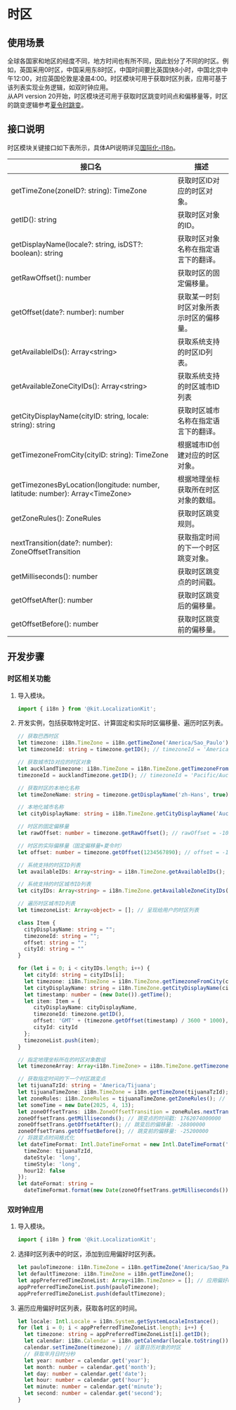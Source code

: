 # 时区

<!--Kit: Localization Kit-->
<!--Subsystem: Global-->
<!--Owner: @yliupy-->
<!--Designer: @sunyaozu-->
<!--Tester: @lpw_work-->
<!--Adviser: @Brilliantry_Rui-->

## 使用场景

全球各国家和地区的经度不同，地方时间也有所不同，因此划分了不同的时区。例如，英国采用0时区，中国采用东8时区，中国时间要比英国快8小时，中国北京中午12:00，对应英国伦敦是凌晨4:00。时区模块可用于获取时区列表，应用可基于该列表实现业务逻辑，如双时钟应用。<br/>从API version 20开始，时区模块还可用于获取时区跳变时间点和偏移量等，时区的跳变逻辑参考[夏令时跳变](./i18n-dst-transition.md)。

## 接口说明

时区模块关键接口如下表所示，具体API说明详见[国际化-I18n](../reference/apis-localization-kit/js-apis-i18n.md)。

| 接口名 | 描述 |
| -------- | -------- |
| getTimeZone(zoneID?: string): TimeZone | 获取时区ID对应的时区对象。 |
| getID(): string | 获取时区对象的ID。 |
| getDisplayName(locale?: string, isDST?: boolean): string | 获取时区对象名称在指定语言下的翻译。 |
| getRawOffset(): number | 获取时区的固定偏移量。 |
| getOffset(date?: number): number | 获取某一时刻时区对象所表示时区的偏移量。 |
| getAvailableIDs(): Array&lt;string&gt; | 获取系统支持的时区ID列表。 |
| getAvailableZoneCityIDs(): Array&lt;string&gt; | 获取系统支持的时区城市ID列表 |
| getCityDisplayName(cityID: string, locale: string): string | 获取时区城市名称在指定语言下的翻译。 |
| getTimezoneFromCity(cityID: string): TimeZone | 根据城市ID创建对应的时区对象。 |
| getTimezonesByLocation(longitude: number, latitude: number): Array&lt;TimeZone&gt; | 根据地理坐标获取所在时区对象的数组。 |
| getZoneRules(): ZoneRules | 获取时区跳变规则。 |
| nextTransition(date?: number): ZoneOffsetTransition | 获取指定时间的下一个时区跳变对象。 |
| getMilliseconds(): number | 获取时区跳变点的时间戳。 |
| getOffsetAfter(): number | 获取时区跳变后的偏移量。 |
| getOffsetBefore(): number | 获取时区跳变前的偏移量。 |

## 开发步骤

### 时区相关功能

1. 导入模块。
   ```ts
   import { i18n } from '@kit.LocalizationKit';
   ```

2. 开发实例，包括获取特定时区、计算固定和实际时区偏移量、遍历时区列表。
   ```ts
   // 获取巴西时区
   let timezone: i18n.TimeZone = i18n.getTimeZone('America/Sao_Paulo'); // 传入特定时区，创建时区对象
   let timezoneId: string = timezone.getID(); // timezoneId = 'America/Sao_Paulo'

   // 获取城市ID对应的时区对象
   let aucklandTimezone: i18n.TimeZone = i18n.TimeZone.getTimezoneFromCity('Auckland');
   timezoneId = aucklandTimezone.getID(); // timezoneId = 'Pacific/Auckland'

   // 获取时区的本地化名称
   let timeZoneName: string = timezone.getDisplayName('zh-Hans', true); // timeZoneName = '巴西利亚标准时间'

   // 本地化城市名称
   let cityDisplayName: string = i18n.TimeZone.getCityDisplayName('Auckland', 'zh-Hans'); // cityDisplayName = '奥克兰 (新西兰)'

   // 时区的固定偏移量
   let rawOffset: number = timezone.getRawOffset(); // rawOffset = -10800000

   // 时区的实际偏移量（固定偏移量+夏令时）
   let offset: number = timezone.getOffset(1234567890); // offset = -10800000

   // 系统支持的时区ID列表
   let availableIDs: Array<string> = i18n.TimeZone.getAvailableIDs(); // availableIDs = ['America/Adak', 'Asia/Hovd', ...]

   // 系统支持的时区城市ID列表
   let cityIDs: Array<string> = i18n.TimeZone.getAvailableZoneCityIDs(); // cityIDs = ['Auckland', 'Magadan', ...]

   // 遍历时区城市ID列表
   let timezoneList: Array<object> = []; // 呈现给用户的时区列表

   class Item {
     cityDisplayName: string = "";
     timezoneId: string = "";
     offset: string = "";
     cityId: string = ""
   }

   for (let i = 0; i < cityIDs.length; i++) {
     let cityId: string = cityIDs[i];
     let timezone: i18n.TimeZone = i18n.TimeZone.getTimezoneFromCity(cityId); // 城市ID对应的时区对象
     let cityDisplayName: string = i18n.TimeZone.getCityDisplayName(cityId, 'zh-CN'); // 本地化城市名称
     let timestamp: number = (new Date()).getTime();
     let item: Item = {
        cityDisplayName: cityDisplayName,
        timezoneId: timezone.getID(),
        offset: 'GMT' + (timezone.getOffset(timestamp) / 3600 * 1000),
        cityId: cityId
     };
     timezoneList.push(item);
   }

   // 指定地理坐标所在的时区对象数组
   let timezoneArray: Array<i18n.TimeZone> = i18n.TimeZone.getTimezonesByLocation(-43.1, -22.5);

   // 获取指定时间的下一个时区跳变点
   let tijuanaTzId: string = 'America/Tijuana';
   let tijuanaTimeZone: i18n.TimeZone = i18n.getTimeZone(tijuanaTzId); // 获取蒂华纳时区对象
   let zoneRules: i18n.ZoneRules = tijuanaTimeZone.getZoneRules(); // 获取蒂华纳时区的时区跳变规则
   let someTime = new Date(2025, 4, 13);
   let zoneOffsetTrans: i18n.ZoneOffsetTransition = zoneRules.nextTransition(someTime.getTime());
   zoneOffsetTrans.getMilliseconds(); // 跳变点的时间戳: 1762074000000
   zoneOffsetTrans.getOffsetAfter(); // 跳变后的偏移量: -28800000
   zoneOffsetTrans.getOffsetBefore(); // 跳变前的偏移量: -25200000
   // 将跳变点时间格式化
   let dateTimeFormat: Intl.DateTimeFormat = new Intl.DateTimeFormat('en-US', {
     timeZone: tijuanaTzId,
     dateStyle: 'long',
     timeStyle: 'long',
     hour12: false
   });
   let dateFormat: string =
     dateTimeFormat.format(new Date(zoneOffsetTrans.getMilliseconds())); // November 2, 2025, 1:00:00 PST
   ```

### 双时钟应用

1. 导入模块。
   ```ts
   import { i18n } from '@kit.LocalizationKit';
   ```

2. 选择时区列表中的时区，添加到应用偏好时区列表。
   ```ts
   let pauloTimezone: i18n.TimeZone = i18n.getTimeZone('America/Sao_Paulo');
   let defaultTimezone: i18n.TimeZone = i18n.getTimeZone();
   let appPreferredTimeZoneList: Array<i18n.TimeZone> = []; // 应用偏好时区列表
   appPreferredTimeZoneList.push(pauloTimezone);
   appPreferredTimeZoneList.push(defaultTimezone);
   ```

3. 遍历应用偏好时区列表，获取各时区的时间。
   ```ts
   let locale: Intl.Locale = i18n.System.getSystemLocaleInstance();
   for (let i = 0; i < appPreferredTimeZoneList.length; i++) {
     let timezone: string = appPreferredTimeZoneList[i].getID();
     let calendar: i18n.Calendar = i18n.getCalendar(locale.toString());
     calendar.setTimeZone(timezone); // 设置日历对象的时区
     // 获取年月日时分秒
     let year: number = calendar.get('year');
     let month: number = calendar.get('month');
     let day: number = calendar.get('date');
     let hour: number = calendar.get('hour');
     let minute: number = calendar.get('minute');
     let second: number = calendar.get('second');
   }
   ```